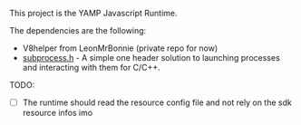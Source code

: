 This project is the YAMP Javascript Runtime.

The dependencies are the following:
- V8helper from LeonMrBonnie (private repo for now)
- [subprocess.h](https://github.com/sheredom/subprocess.h/tree/master) - A simple one header solution to launching processes and interacting with them for C/C++.

TODO:
- [ ] The runtime should read the resource config file and not rely on the sdk resource infos imo
